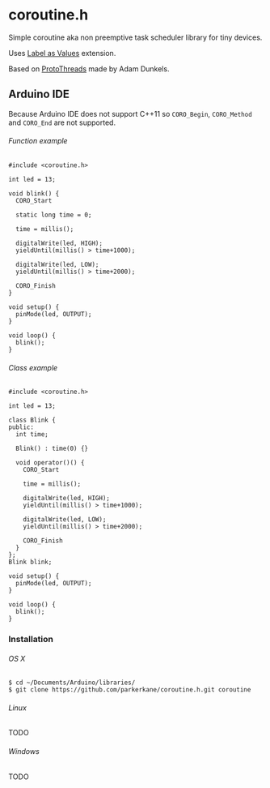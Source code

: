 coroutine.h
===========

Simple coroutine aka non preemptive task scheduler library for tiny devices.

Uses [Label as Values](http://gcc.gnu.org/onlinedocs/gcc/Labels-as-Values.html) extension.

Based on [ProtoThreads](http://dunkels.com/adam/pt/) made by Adam Dunkels.

Arduino IDE
-----------

Because Arduino IDE does not support C++11 so `CORO_Begin`, `CORO_Method` and `CORO_End` are not supported.

###### Function example

```
#include <coroutine.h>

int led = 13;

void blink() {
  CORO_Start

  static long time = 0;

  time = millis();

  digitalWrite(led, HIGH);
  yieldUntil(millis() > time+1000);
  
  digitalWrite(led, LOW);
  yieldUntil(millis() > time+2000);
  
  CORO_Finish
}

void setup() {                
  pinMode(led, OUTPUT);     
}

void loop() {  
  blink();
}
```

###### Class example

```
#include <coroutine.h>

int led = 13;

class Blink {
public:
  int time;

  Blink() : time(0) {}

  void operator()() {
    CORO_Start

    time = millis();

    digitalWrite(led, HIGH);
    yieldUntil(millis() > time+1000);
  
    digitalWrite(led, LOW);
    yieldUntil(millis() > time+2000);
  
    CORO_Finish
  }
};
Blink blink;

void setup() {                
  pinMode(led, OUTPUT);     
}

void loop() {  
  blink();
}
```

### Installation

###### OS X

```
$ cd ~/Documents/Arduino/libraries/
$ git clone https://github.com/parkerkane/coroutine.h.git coroutine
```

###### Linux
TODO

###### Windows
TODO
